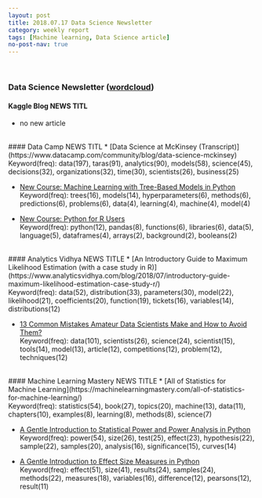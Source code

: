 ```yaml
---
layout: post
title: 2018.07.17 Data Science Newsletter
category: weekly report
tags: [Machine learning, Data Science article]
no-post-nav: true
---
```


<br>

### Data Science Newsletter ([wordcloud](https://raw.githubusercontent.com/2econsulting/2econsulting.github.io/master/data/newsletter/output/report/wordcloud_20180717.png))


#### Kaggle Blog NEWS TITL
* no new article

<br>
#### Data Camp NEWS TITL
* [Data Science at McKinsey (Transcript)](https://www.datacamp.com/community/blog/data-science-mckinsey)
<br>Keyword(freq): data(197), taras(91), analytics(90), models(58), science(45), decisions(32), organizations(32), time(30), scientists(26), business(25)

* [New Course: Machine Learning with Tree-Based Models in Python](https://www.datacamp.com/community/blog/course-machine-learning-with-tree-based-models-in-python)
<br>Keyword(freq): trees(16), models(14), hyperparameters(6), methods(6), predictions(6), problems(6), data(4), learning(4), machine(4), model(4)

* [New Course: Python for R Users](https://www.datacamp.com/community/blog/course-python-r-users)
<br>Keyword(freq): python(12), pandas(8), functions(6), libraries(6), data(5), language(5), dataframes(4), arrays(2), background(2), booleans(2)
<br>
#### Analytics Vidhya NEWS TITLE
* [An Introductory Guide to Maximum Likelihood Estimation (with a case study in R)](https://www.analyticsvidhya.com/blog/2018/07/introductory-guide-maximum-likelihood-estimation-case-study-r/)
<br>Keyword(freq): data(52), distribution(33), parameters(30), model(22), likelihood(21), coefficients(20), function(19), tickets(16), variables(14), distributions(12)

* [13 Common Mistakes Amateur Data Scientists Make and How to Avoid Them?](https://www.analyticsvidhya.com/blog/2018/07/13-common-mistakes-aspiring-fresher-data-scientists-make-how-to-avoid-them/)
<br>Keyword(freq): data(101), scientists(26), science(24), scientist(15), tools(14), model(13), article(12), competitions(12), problem(12), techniques(12)
<br>
#### Machine Learning Mastery NEWS TITLE
* [All of Statistics for Machine Learning](https://machinelearningmastery.com/all-of-statistics-for-machine-learning/)
<br>Keyword(freq): statistics(54), book(27), topics(20), machine(13), data(11), chapters(10), examples(8), learning(8), methods(8), science(7)

* [A Gentle Introduction to Statistical Power and Power Analysis in Python](https://machinelearningmastery.com/statistical-power-and-power-analysis-in-python/)
<br>Keyword(freq): power(54), size(26), test(25), effect(23), hypothesis(22), sample(22), samples(20), analysis(16), significance(15), curves(14)

* [A Gentle Introduction to Effect Size Measures in Python](https://machinelearningmastery.com/effect-size-measures-in-python/)
<br>Keyword(freq): effect(51), size(41), results(24), samples(24), methods(22), measures(18), variables(16), difference(12), pearsons(12), result(11)

